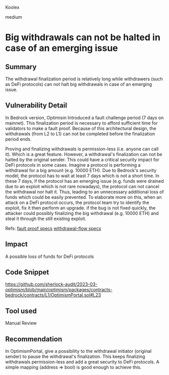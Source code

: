 Koolex

medium

# Big withdrawals can not be halted in case of an emerging issue

## Summary
The withdrawal finalization period is relatively long while withdrawers (such as DeFi protocols) can not halt big withdrawals in case of an emerging issue. 

## Vulnerability Detail
In Bedrock version, Optimism Introduced a fault challenge period (7 days on mainnet). This finalization period is necessary to afford sufficient time for validators to make a fault proof. Because of this architectural design, the withdrawals (from L2 to L1) can not be completed before the finalization period ends.

Proving and finalizing withdrawals is permission-less (i.e. anyone can call it). Which is a great feature. However, a withdrawal's finalization can not be halted by the original sender. This could have a critical security impact for DeFi protocols in some cases. 
Imagine a protocol is performing a withdrawal for a big amount (e.g. 10000 ETH). Due to Bedrock's security model, the protocol has to wait at least 7 days which is not a short time. In these 7 days, if the protocol has an emerging issue (e.g. funds were drained due to an exploit which is not rare nowadays), the protocol can not cancel the withdrawal nor halt it. Thus, leading to an unnecessary additional loss of funds which could be easily prevented. To elaborate more on this, when an attack on a DeFi protocol occurs, the protocol team try to identify the exploit, fix it then perform an upgrade. if the bug is not fixed quickly, the attacker could possibly finalizing the big withdrawal (e.g. 10000 ETH) and steal it through the still existing exploit.

Refs:
[fault proof specs](https://github.com/ethereum-optimism/optimism/blob/develop/specs/glossary.md#fault-proof)
[withdrawal-flow specs](https://github.com/ethereum-optimism/optimism/blob/develop/specs/withdrawals.md#withdrawal-flow)


## Impact
A possible loss of funds for DeFi protocols 

## Code Snippet

https://github.com/sherlock-audit/2023-03-optimism/blob/main/optimism/packages/contracts-bedrock/contracts/L1/OptimismPortal.sol#L23

## Tool used

Manual Review

## Recommendation

In OptimismPortal, give a possibility to the withdrawal initiator (original sender) to pause the withdrawal's finalization. This keeps finalizing withdrawals permission-less and add a great security to DeFi protocols.
A simple mapping (address => bool) is good enough to achieve this.
 
  